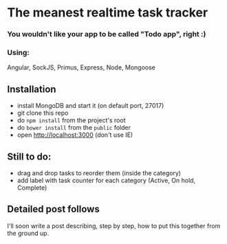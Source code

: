The meanest realtime task tracker
=============================
### You wouldn't like your app to be called "Todo app", right :) 

### Using:
Angular, SockJS, Primus, Express, Node, Mongoose

## Installation
 - install MongoDB and start it (on default port, 27017)
 - git clone this repo
 - do `npm install` from the project's root
 - do `bower install` from the `public` folder
 - open [http://localhost:3000](http://localhost:3000) (don't use IE)
 
## Still to do:
 - drag and drop tasks to reorder them (inside the category)
 - add label with task counter for each category (Active, On hold, Complete)
 
## Detailed post follows
I'll soon write a post describing, step by step, how to put this together from the ground up.
